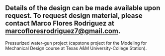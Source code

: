 Details of the design can be made available upon request. To request design material, please contact Marco Flores Rodriguez at marcofloresrodriguez7@gmail.com.
-----------------------------------------------------------------------------------------------------------------------------------------------------------------
Pressurized water-gun project (capstone project for the Modeling for Mechanical Design course at Texas A&M University-College Station).
               
